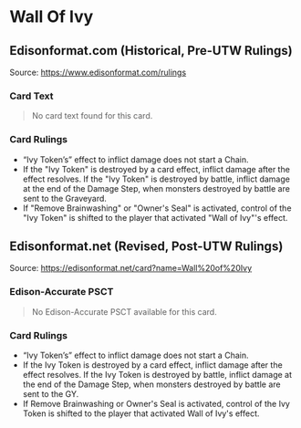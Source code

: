 # Wall Of Ivy

## Edisonformat.com (Historical, Pre-UTW Rulings)

Source: https://www.edisonformat.com/rulings

### Card Text

> No card text found for this card.

### Card Rulings

*   “Ivy Token’s” effect to inflict damage does not start a Chain.
*   If the "Ivy Token" is destroyed by a card effect, inflict damage after the effect resolves. If the "Ivy Token" is destroyed by battle, inflict damage at the end of the Damage Step, when monsters destroyed by battle are sent to the Graveyard.
*   If "Remove Brainwashing" or "Owner's Seal" is activated, control of the "Ivy Token" is shifted to the player that activated "Wall of Ivy"'s effect.

## Edisonformat.net (Revised, Post-UTW Rulings)

Source: https://edisonformat.net/card?name=Wall%20of%20Ivy

### Edison-Accurate PSCT

> No Edison-Accurate PSCT available for this card.

### Card Rulings

*   “Ivy Token’s” effect to inflict damage does not start a Chain.
*   If the Ivy Token is destroyed by a card effect, inflict damage after the effect resolves. If the Ivy Token is destroyed by battle, inflict damage at the end of the Damage Step, when monsters destroyed by battle are sent to the GY.
*   If Remove Brainwashing or Owner's Seal is activated, control of the Ivy Token is shifted to the player that activated Wall of Ivy's effect.
            